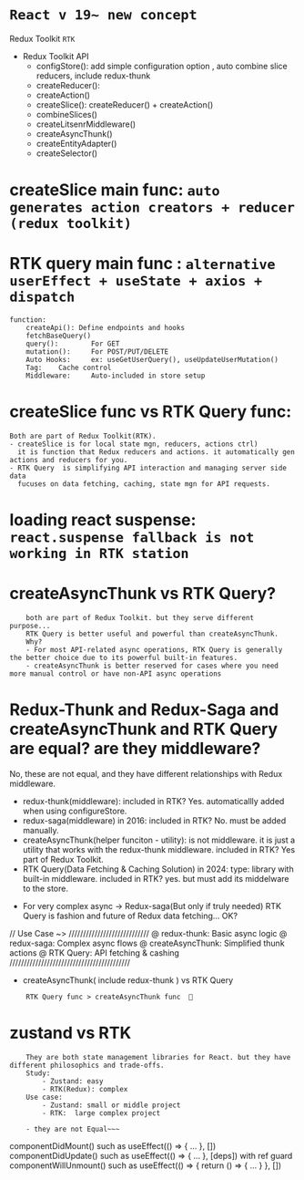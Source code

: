 # `React v 19~ new concept`

Redux Toolkit  `RTK`

*  Redux Toolkit API
    - configStore(): add simple configuration option , auto combine slice reducers, include redux-thunk
    - createReducer(): 
    - createAction()
    - createSlice(): createReducer() + createAction()
    - combineSlices()
    - createLitsenrMiddleware()
    - createAsyncThunk()
    - createEntityAdapter()
    - createSelector()


# createSlice main func: `auto generates action creators + reducer (redux toolkit)`
# RTK query main func : `alternative userEffect + useState + axios + dispatch`
    function:
        createApi(): Define endpoints and hooks
        fetchBaseQuery()
        query():        For GET
        mutation():  	For POST/PUT/DELETE
        Auto Hooks:     ex: useGetUserQuery(), useUpdateUserMutation()
        Tag:   	Cache control
        Middleware:  	Auto-included in store setup
# createSlice func vs RTK Query func: 
    Both are part of Redux Toolkit(RTK).
    - createSlice is for local state mgn, reducers, actions ctrl)
      it is function that Redux reducers and actions. it automatically gen actions and reducers for you.
    - RTK Query  is simplifying API interaction and managing server side data
      fucuses on data fetching, caching, state mgn for API requests.

# loading react suspense:  `react.suspense fallback is not working in RTK station`

# createAsyncThunk vs RTK Query?
```
    both are part of Redux Toolkit. but they serve different purpose...
    RTK Query is better useful and powerful than createAsyncThunk.
    Why? 
    - For most API-related async operations, RTK Query is generally the better choice due to its powerful built-in features.
    - createAsyncThunk is better reserved for cases where you need more manual control or have non-API async operations
```

# Redux-Thunk and Redux-Saga and createAsyncThunk and RTK Query are equal? are they middleware?
No, these are not equal, and they have different relationships with Redux middleware.

- redux-thunk(middleware):   included in RTK? Yes. automaticallly added when using configureStore.
- redux-saga(middleware) in 2016:  included in RTK? No. must be added manually.
- createAsyncThunk(helper funciton - utility): is not middleware. it is just a utility that works with the redux-thunk middleware.  included in RTK? Yes part of Redux Toolkit.
- RTK Query(Data Fetching & Caching Solution) in 2024:  type: library with built-in middleware. included in RTK? yes. but must add its middelware to the store.

* For very complex async -> Redux-saga(But only if truly needed)
  RTK Query is fashion and future of Redux data fetching... OK?

// Use Case ~> ////////////////////////////
@ redux-thunk: Basic async logic
@ redux-saga:  Complex async flows
@ createAsyncThunk: Simplified thunk actions
@ RTK Query:  API fetching & cashing
//////////////////////////////////////////

* createAsyncThunk( include redux-thunk ) vs RTK Query
```
    RTK Query func > createAsyncThunk func  🤔
```

# zustand vs RTK
```
    They are both state management libraries for React. but they have different philosophics and trade-offs.
    Study:
        - Zustand: easy
        - RTK(Redux): complex
    Use case:
        - Zustand: small or middle project
        - RTK:  large complex project
    
    - they are not Equal~~~
```



componentDidMount()     such as	  useEffect(() => { ... }, [])
componentDidUpdate()    such as	  useEffect(() => { ... }, [deps]) with ref guard
componentWillUnmount()  such as   useEffect(() => { return () => { ... } }, [])